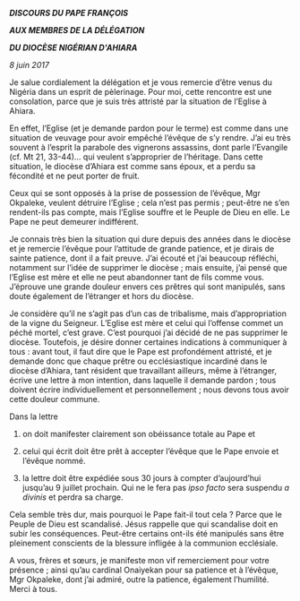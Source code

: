 ***DISCOURS DU PAPE FRANÇOIS***

***AUX MEMBRES DE LA DÉLÉGATION***

***DU DIOCÈSE NIGÉRIAN D'AHIARA***

*8 juin 2017*

Je salue cordialement la délégation et je vous remercie d’être venus du Nigéria dans un esprit de pèlerinage. Pour moi, cette rencontre est une consolation, parce que je suis très attristé par la situation de l’Eglise à Ahiara.

En effet, l’Eglise (et je demande pardon pour le terme) est comme dans une situation de veuvage pour avoir empêché l’évêque de s’y rendre. J’ai eu très souvent à l’esprit la parabole des vignerons assassins, dont parle l’Evangile (cf. Mt 21, 33-44)... qui veulent s’approprier de l’héritage. Dans cette situation, le diocèse d’Ahiara est comme sans époux, et a perdu sa fécondité et ne peut porter de fruit.

Ceux qui se sont opposés à la prise de possession de l’évêque, Mgr Okpaleke, veulent détruire l’Eglise ; cela n’est pas permis ; peut-être ne s’en rendent-ils pas compte, mais l’Eglise souffre et le Peuple de Dieu en elle. Le Pape ne peut demeurer indifférent.

Je connais très bien la situation qui dure depuis des années dans le diocèse et je remercie l’évêque pour l’attitude de grande patience, et je dirais de sainte patience, dont il a fait preuve. J’ai écouté et j’ai beaucoup réfléchi, notamment sur l’idée de supprimer le diocèse ; mais ensuite, j’ai pensé que l’Eglise est mère et elle ne peut abandonner tant de fils comme vous. J’éprouve une grande douleur envers ces prêtres qui sont manipulés, sans doute également de l’étranger et hors du diocèse.

Je considère qu’il ne s’agit pas d’un cas de tribalisme, mais d’appropriation de la vigne du Seigneur. L’Eglise est mère et celui qui l’offense commet un péché mortel, c’est grave. C’est pourquoi j’ai décidé de ne pas supprimer le diocèse. Toutefois, je désire donner certaines indications à communiquer à tous : avant tout, il faut dire que le Pape est profondément attristé, et je demande donc que chaque prêtre ou ecclésiastique incardiné dans le diocèse d’Ahiara, tant résident que travaillant ailleurs, même à l’étranger, écrive une lettre à mon intention, dans laquelle il demande pardon ; tous doivent écrire individuellement et personnellement ; nous devons tous avoir cette douleur commune.

Dans la lettre

1. on doit manifester clairement son obéissance totale au Pape et

2. celui qui écrit doit être prêt à accepter l’évêque que le Pape envoie et l’évêque nommé.

3. la lettre doit être expédiée sous 30 jours à compter d’aujourd’hui jusqu’au 9 juillet prochain. Qui ne le fera pas *ipso facto* sera suspendu *a divinis* et perdra sa charge.

Cela semble très dur, mais pourquoi le Pape fait-il tout cela ? Parce que le Peuple de Dieu est scandalisé. Jésus rappelle que qui scandalise doit en subir les conséquences. Peut-être certains ont-ils été manipulés sans être pleinement conscients de la blessure infligée à la communion ecclésiale.

A vous, frères et sœurs, je manifeste mon vif remerciement pour votre présence ; ainsi qu’au cardinal Onaiyekan pour sa patience et à l’évêque, Mgr Okpaleke, dont j’ai admiré, outre la patience, également l’humilité. Merci à tous.